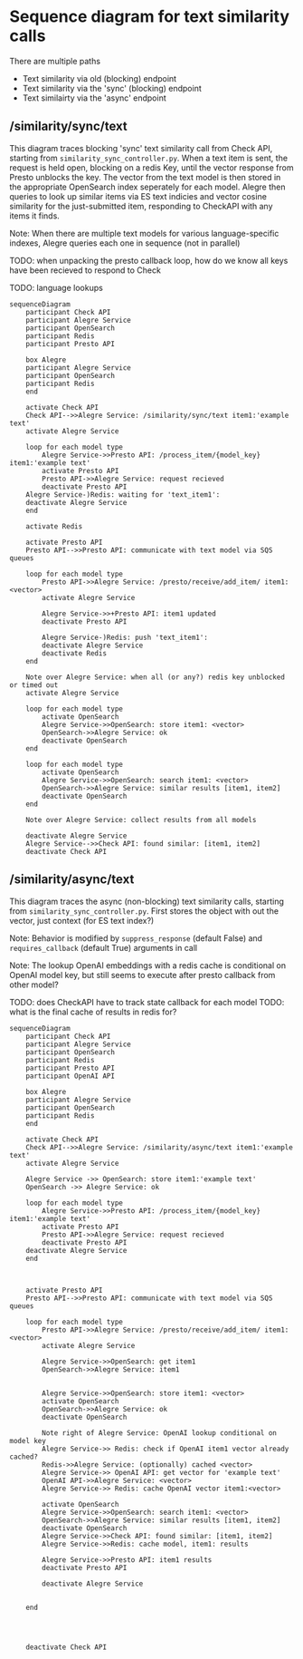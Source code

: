# Sequence diagram for text similarity calls

There are multiple paths

* Text similarity via old (blocking) endpoint
* Text similarity via the 'sync' (blocking) endpoint
* Text similairty via the 'async' endpoint



## /similarity/sync/text 

 This diagram traces blocking  'sync' text similarity call from Check API, starting from `similarity_sync_controller.py`.  When a text item is sent, the request is held open, blocking on a redis Key, until the vector response from Presto unblocks the key. The vector from the text model is then stored in the appropriate OpenSearch index seperately for each model.  Alegre then queries to look up similar items via ES text indicies and vector cosine similarity for the just-submitted item, responding to CheckAPI with any items it finds. 

Note: When there are multiple text models for various language-specific indexes, Alegre queries each one in sequence (not in parallel)

TODO: when unpacking the presto callback loop, how do we know all keys have been recieved to respond to Check

TODO: language lookups

```mermaid
sequenceDiagram
    participant Check API
    participant Alegre Service
    participant OpenSearch
    participant Redis
    participant Presto API

    box Alegre
    participant Alegre Service
    participant OpenSearch
    participant Redis
    end
    
    activate Check API
    Check API-->>Alegre Service: /similarity/sync/text item1:'example text'
    activate Alegre Service

    loop for each model type
        Alegre Service->>Presto API: /process_item/{model_key} item1:'example text'
        activate Presto API
        Presto API->>Alegre Service: request recieved 
        deactivate Presto API
    Alegre Service-)Redis: waiting for 'text_item1':
    deactivate Alegre Service
    end
    
    activate Redis

    activate Presto API
    Presto API-->>Presto API: communicate with text model via SQS queues
    
    loop for each model type
        Presto API->>Alegre Service: /presto/receive/add_item/ item1: <vector> 
        activate Alegre Service

        Alegre Service->>+Presto API: item1 updated
        deactivate Presto API
        
        Alegre Service-)Redis: push 'text_item1':
        deactivate Alegre Service
        deactivate Redis
    end

    Note over Alegre Service: when all (or any?) redis key unblocked or timed out
    activate Alegre Service
    
    loop for each model type
        activate OpenSearch
        Alegre Service->>OpenSearch: store item1: <vector>
        OpenSearch->>Alegre Service: ok
        deactivate OpenSearch
    end

    loop for each model type
        activate OpenSearch
        Alegre Service->>OpenSearch: search item1: <vector>
        OpenSearch->>Alegre Service: similar results [item1, item2]
        deactivate OpenSearch
    end

    Note over Alegre Service: collect results from all models

    deactivate Alegre Service
    Alegre Service-->>Check API: found similar: [item1, item2]
    deactivate Check API

```

## /similarity/async/text 

This diagram traces the async (non-blocking) text similarity calls, starting from `similarity_sync_controller.py`.  First stores the object with out the vector, just context (for ES text index?)

Note: Behavior is modified by `suppress_response` (default False) and `requires_callback` (default True) arguments in call

Note: The lookup OpenAI embeddings with a redis cache is conditional on OpenAI model key, but still seems to execute after presto callback from other model?

TODO: does CheckAPI have to track state callback for each model
TODO: what is the final cache of results in redis for?

```mermaid
sequenceDiagram
    participant Check API
    participant Alegre Service
    participant OpenSearch
    participant Redis
    participant Presto API
    participant OpenAI API

    box Alegre
    participant Alegre Service
    participant OpenSearch
    participant Redis
    end
    
    activate Check API
    Check API-->>Alegre Service: /similarity/async/text item1:'example text'
    activate Alegre Service

    Alegre Service ->> OpenSearch: store item1:'example text'
    OpenSearch ->> Alegre Service: ok

    loop for each model type
        Alegre Service->>Presto API: /process_item/{model_key} item1:'example text'
        activate Presto API
        Presto API->>Alegre Service: request recieved 
        deactivate Presto API
    deactivate Alegre Service
    end
    
  

    activate Presto API
    Presto API-->>Presto API: communicate with text model via SQS queues
    
    loop for each model type
        Presto API->>Alegre Service: /presto/receive/add_item/ item1: <vector> 
        activate Alegre Service
        
        Alegre Service->>OpenSearch: get item1
        OpenSearch->>Alegre Service: item1

        
        Alegre Service->>OpenSearch: store item1: <vector>
        activate OpenSearch
        OpenSearch->>Alegre Service: ok
        deactivate OpenSearch

        Note right of Alegre Service: OpenAI lookup conditional on model key
        Alegre Service->> Redis: check if OpenAI item1 vector already cached?
        Redis->>Alegre Service: (optionally) cached <vector>
        Alegre Service->> OpenAI API: get vector for 'example text'
        OpenAI API->>Alegre Service: <vector>
        Alegre Service->> Redis: cache OpenAI vector item1:<vector>

        activate OpenSearch
        Alegre Service->>OpenSearch: search item1: <vector>
        OpenSearch->>Alegre Service: similar results [item1, item2]
        deactivate OpenSearch
        Alegre Service->>Check API: found similar: [item1, item2]
        Alegre Service->>Redis: cache model, item1: results 

        Alegre Service->>Presto API: item1 results
        deactivate Presto API

        deactivate Alegre Service


    end




    deactivate Check API

```